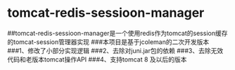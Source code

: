 # tomcat-redis-sessioon-manager
##tomcat-redis-sessioon-manager是一个使用redis作为tomcat的session缓存的tomcat-session管理器实现
###本项目是基于jcoleman的二次开发版本
###1、修改了小部分实现逻辑
###2、去除对juni.jar包的依赖
###3、去除无效代码和老版本tomcat操作API
###4、支持tomcat 8 及以后的版本
